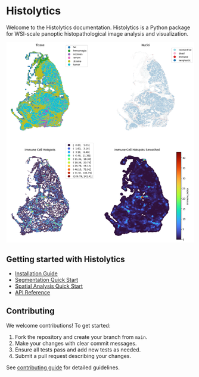 # Histolytics

Welcome to the Histolytics documentation. Histolytics is a Python package for WSI-scale panoptic histopathological image analysis and visualization.

![Histolytics Logo](img/index.png)

## Getting started with Histolytics

- [Installation Guide](installation.md)
- [Segmentation Quick Start](./user_guide/seg/getting_started_seg.md)
- [Spatial Analysis Quick Start](/user_guide/spatial_analysis/getting_started.md)
- [API Reference](api/index.md)

## Contributing

We welcome contributions! To get started:

1. Fork the repository and create your branch from `main`.
2. Make your changes with clear commit messages.
3. Ensure all tests pass and add new tests as needed.
4. Submit a pull request describing your changes.

See [contributing guide](https://github.com/HautaniemiLab/histolytics#) for detailed guidelines.
